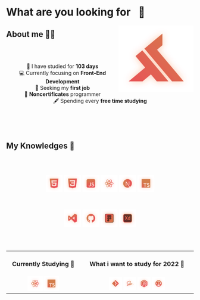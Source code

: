 # What are you looking for⠀👀

<img align="right" width="40%" src="./svg/Logo.svg" alt="Logo"/>

## About me 🚶‍♂️

<br/> <br/>
<p align="center">
    📅 I have studied for <b>103 days</b> <br/>
    💻 Currently focusing on <b>Front-End Development</b> <br/>
    💼 Seeking my <b>first job</b> <br/>
    📜 <b>Noncertificates</b> programmer <br/>
    🖋️ Spending every <b>free time studying</b> <br/>
</p>
<br/> <br/> <br/>

## My Knowledges 🧠
<br/> <br/> 
<p align="center">
    <img width="9%" src="./svg/HTML.svg" alt="HTML">
    <img width="9%" src="./svg/CSS.svg" alt="CSS">
    <img width="9%" src="./svg/JavaScript.svg" alt="JavaScript">
    <img width="9%" src="./svg/React.svg" alt="React">
    <img width="9%" src="./svg/Next.js.svg" alt="Next.js">
    <img width="9%" src="./svg/TypeScript.svg" alt="TypeScript">
</p>

<br/> 

<p align="center">
    <img width="9%" src="./svg/VisualCodeStudio.svg" alt="VisualCodeStudio">
    <img width="9%" src="./svg/GitHub.svg" alt="GitHub">
    <img width="9%" src="./svg/Figma.svg" alt="Figma">
    <img width="9%" src="./svg/AdobeXD.svg" alt="AdobeXD">
</p>

<br/> <br/> 
<table>
 <tr>
    <td align="center"><h3>Currently Studying 📖</h3></td>
    <td align="center"><h3>What i want to study for 2022 🔮</h3></td>
 </tr>
 <tr>
    <td align="center">
        <img width="22%" src="./svg/React.svg" alt="React">
        <img width="22%" src="./svg/TypeScript.svg" alt="TypeScript">
    </td>
    <td align="center">
        <img width="12%" src="./svg/Git.svg" alt="Git">
        <img width="12%" src="./svg/Sass.svg" alt="Sass">
        <img width="12%" src="./svg/NodeJS.svg" alt="NodeJS">
        <img width="12%" src="./svg/Rust.svg" alt="Rust">
    </td>
 </tr>
</table>
